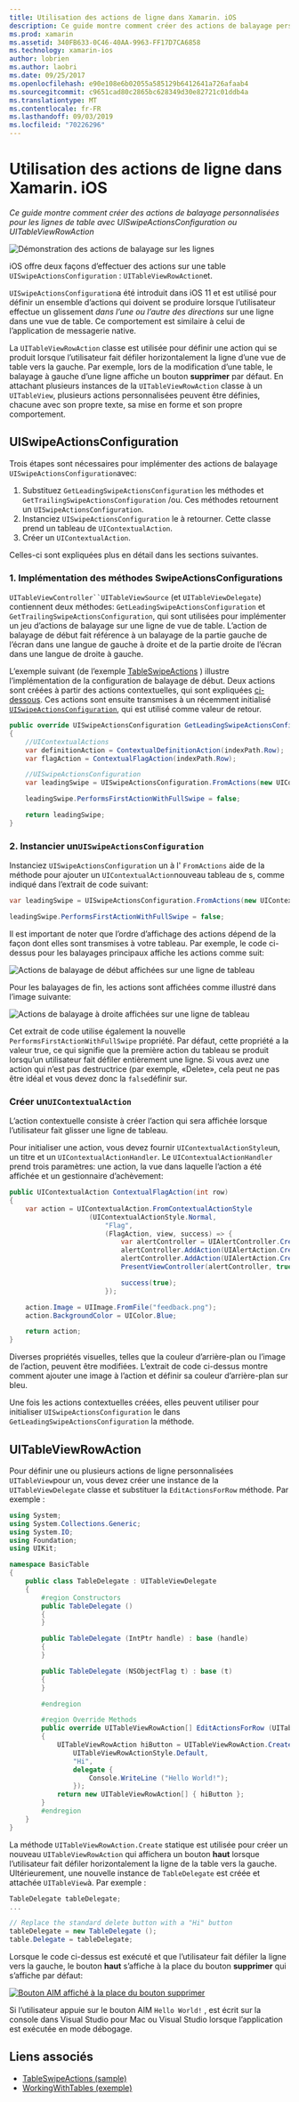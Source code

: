 ```yaml
---
title: Utilisation des actions de ligne dans Xamarin. iOS
description: Ce guide montre comment créer des actions de balayage personnalisées pour les lignes de table avec UISwipeActionsConfiguration ou UITableViewRowAction
ms.prod: xamarin
ms.assetid: 340FB633-0C46-40AA-9963-FF17D7CA6858
ms.technology: xamarin-ios
author: lobrien
ms.author: laobri
ms.date: 09/25/2017
ms.openlocfilehash: e90e108e6b02055a585129b6412641a726afaab4
ms.sourcegitcommit: c9651cad80c2865bc628349d30e82721c01ddb4a
ms.translationtype: MT
ms.contentlocale: fr-FR
ms.lasthandoff: 09/03/2019
ms.locfileid: "70226296"
---
```

# <a name="working-with-row-actions-in-xamarinios"></a>Utilisation des actions de ligne dans Xamarin. iOS

_Ce guide montre comment créer des actions de balayage personnalisées pour les lignes de table avec UISwipeActionsConfiguration ou UITableViewRowAction_

![Démonstration des actions de balayage sur les lignes](row-action-images/action02.png)

iOS offre deux façons d’effectuer des actions sur une table `UISwipeActionsConfiguration` : `UITableViewRowAction`et.

`UISwipeActionsConfiguration`a été introduit dans iOS 11 et est utilisé pour définir un ensemble d’actions qui doivent se produire lorsque l’utilisateur effectue un glissement _dans l’une ou l’autre des directions_ sur une ligne dans une vue de table. Ce comportement est similaire à celui de l’application de messagerie native.

La `UITableViewRowAction` classe est utilisée pour définir une action qui se produit lorsque l’utilisateur fait défiler horizontalement la ligne d’une vue de table vers la gauche.
Par exemple, lors de la modification d’une table, le balayage à gauche d’une ligne affiche un bouton **supprimer** par défaut. En attachant plusieurs instances de la `UITableViewRowAction` classe à un `UITableView`, plusieurs actions personnalisées peuvent être définies, chacune avec son propre texte, sa mise en forme et son propre comportement.


## <a name="uiswipeactionsconfiguration"></a>UISwipeActionsConfiguration

Trois étapes sont nécessaires pour implémenter des actions de balayage `UISwipeActionsConfiguration`avec:

1. Substituez `GetLeadingSwipeActionsConfiguration` les méthodes et `GetTrailingSwipeActionsConfiguration` /ou. Ces méthodes retournent un `UISwipeActionsConfiguration`.
2. Instanciez `UISwipeActionsConfiguration` le à retourner. Cette classe prend un tableau de `UIContextualAction`.
3. Créer un `UIContextualAction`.

Celles-ci sont expliquées plus en détail dans les sections suivantes.

### <a name="1-implementing-the-swipeactionsconfigurations-methods"></a>1. Implémentation des méthodes SwipeActionsConfigurations

`UITableViewController``UITableViewSource` (et `UITableViewDelegate`) contiennent deux méthodes: `GetLeadingSwipeActionsConfiguration` et `GetTrailingSwipeActionsConfiguration`, qui sont utilisées pour implémenter un jeu d’actions de balayage sur une ligne de vue de table. L’action de balayage de début fait référence à un balayage de la partie gauche de l’écran dans une langue de gauche à droite et de la partie droite de l’écran dans une langue de droite à gauche.

L’exemple suivant (de l’exemple [TableSwipeActions](https://docs.microsoft.com/samples/xamarin/ios-samples/tableswipeactions) ) illustre l’implémentation de la configuration de balayage de début. Deux actions sont créées à partir des actions contextuelles, qui sont expliquées [ci-dessous](#create-uicontextualaction). Ces actions sont ensuite transmises à un récemment initialisé [`UISwipeActionsConfiguration`](#create-uiswipeactionsconfigurations), qui est utilisé comme valeur de retour.


```csharp
public override UISwipeActionsConfiguration GetLeadingSwipeActionsConfiguration(UITableView tableView, NSIndexPath indexPath)
{
    //UIContextualActions
    var definitionAction = ContextualDefinitionAction(indexPath.Row);
    var flagAction = ContextualFlagAction(indexPath.Row);

    //UISwipeActionsConfiguration
    var leadingSwipe = UISwipeActionsConfiguration.FromActions(new UIContextualAction[] { flagAction, definitionAction });

    leadingSwipe.PerformsFirstActionWithFullSwipe = false;

    return leadingSwipe;
}
```

<a name="create-uiswipeactionsconfigurations" />

### <a name="2-instantiate-a-uiswipeactionsconfiguration"></a>2. Instancier un`UISwipeActionsConfiguration`

Instanciez `UISwipeActionsConfiguration` un à l' `FromActions` aide de la méthode pour ajouter un `UIContextualAction`nouveau tableau de s, comme indiqué dans l’extrait de code suivant:

```csharp
var leadingSwipe = UISwipeActionsConfiguration.FromActions(new UIContextualAction[] { flagAction, definitionAction })

leadingSwipe.PerformsFirstActionWithFullSwipe = false;
```

Il est important de noter que l’ordre d’affichage des actions dépend de la façon dont elles sont transmises à votre tableau. Par exemple, le code ci-dessus pour les balayages principaux affiche les actions comme suit:

![Actions de balayage de début affichées sur une ligne de tableau](row-action-images/action03.png)

Pour les balayages de fin, les actions sont affichées comme illustré dans l’image suivante:

![Actions de balayage à droite affichées sur une ligne de tableau](row-action-images/action04.png)

Cet extrait de code utilise également la nouvelle `PerformsFirstActionWithFullSwipe` propriété. Par défaut, cette propriété a la valeur true, ce qui signifie que la première action du tableau se produit lorsqu’un utilisateur fait défiler entièrement une ligne. Si vous avez une action qui n’est pas destructrice (par exemple, «Delete», cela peut ne pas être idéal et vous devez donc la `false`définir sur.

<a name="create-uicontextualaction" />

### <a name="create-a-uicontextualaction"></a>Créer un`UIContextualAction`

L’action contextuelle consiste à créer l’action qui sera affichée lorsque l’utilisateur fait glisser une ligne de tableau.

Pour initialiser une action, vous devez fournir `UIContextualActionStyle`un, un titre et un `UIContextualActionHandler`. Le `UIContextualActionHandler` prend trois paramètres: une action, la vue dans laquelle l’action a été affichée et un gestionnaire d’achèvement:

```csharp
public UIContextualAction ContextualFlagAction(int row)
{
    var action = UIContextualAction.FromContextualActionStyle
                    (UIContextualActionStyle.Normal,
                        "Flag",
                        (FlagAction, view, success) => {
                            var alertController = UIAlertController.Create($"Report {words[row]}?", "", UIAlertControllerStyle.Alert);
                            alertController.AddAction(UIAlertAction.Create("Cancel", UIAlertActionStyle.Cancel, null));
                            alertController.AddAction(UIAlertAction.Create("Yes", UIAlertActionStyle.Destructive, null));
                            PresentViewController(alertController, true, null);

                            success(true);
                        });

    action.Image = UIImage.FromFile("feedback.png");
    action.BackgroundColor = UIColor.Blue;

    return action;
}
```

Diverses propriétés visuelles, telles que la couleur d’arrière-plan ou l’image de l’action, peuvent être modifiées. L’extrait de code ci-dessus montre comment ajouter une image à l’action et définir sa couleur d’arrière-plan sur bleu.

Une fois les actions contextuelles créées, elles peuvent utiliser pour initialiser `UISwipeActionsConfiguration` le dans `GetLeadingSwipeActionsConfiguration` la méthode.

## <a name="uitableviewrowaction"></a>UITableViewRowAction

Pour définir une ou plusieurs actions de ligne personnalisées `UITableView`pour un, vous devez créer une instance de la `UITableViewDelegate` classe et substituer la `EditActionsForRow` méthode. Par exemple :

```csharp
using System;
using System.Collections.Generic;
using System.IO;
using Foundation;
using UIKit;

namespace BasicTable
{
    public class TableDelegate : UITableViewDelegate
    {
        #region Constructors
        public TableDelegate ()
        {
        }

        public TableDelegate (IntPtr handle) : base (handle)
        {
        }

        public TableDelegate (NSObjectFlag t) : base (t)
        {
        }

        #endregion

        #region Override Methods
        public override UITableViewRowAction[] EditActionsForRow (UITableView tableView, NSIndexPath indexPath)
        {
            UITableViewRowAction hiButton = UITableViewRowAction.Create (
                UITableViewRowActionStyle.Default,
                "Hi",
                delegate {
                    Console.WriteLine ("Hello World!");
                });
            return new UITableViewRowAction[] { hiButton };
        }
        #endregion
    }
}
```

La méthode `UITableViewRowAction.Create` statique est utilisée pour créer un nouveau `UITableViewRowAction` qui affichera un bouton **haut** lorsque l’utilisateur fait défiler horizontalement la ligne de la table vers la gauche. Ultérieurement, une nouvelle instance de `TableDelegate` est créée et attachée `UITableView`à. Par exemple :

```csharp
TableDelegate tableDelegate;
...

// Replace the standard delete button with a "Hi" button
tableDelegate = new TableDelegate ();
table.Delegate = tableDelegate;

```

Lorsque le code ci-dessus est exécuté et que l’utilisateur fait défiler la ligne vers la gauche, le bouton **haut** s’affiche à la place du bouton **supprimer** qui s’affiche par défaut:

[![](row-action-images/action01.png "Bouton AIM affiché à la place du bouton supprimer")](row-action-images/action01.png#lightbox)

Si l’utilisateur appuie sur le bouton AIM `Hello World!` , est écrit sur la console dans Visual Studio pour Mac ou Visual Studio lorsque l’application est exécutée en mode débogage.



## <a name="related-links"></a>Liens associés

- [TableSwipeActions (sample)](https://docs.microsoft.com/samples/xamarin/ios-samples/tableswipeactions)
- [WorkingWithTables (exemple)](https://docs.microsoft.com/samples/xamarin/ios-samples/workingwithtables)
